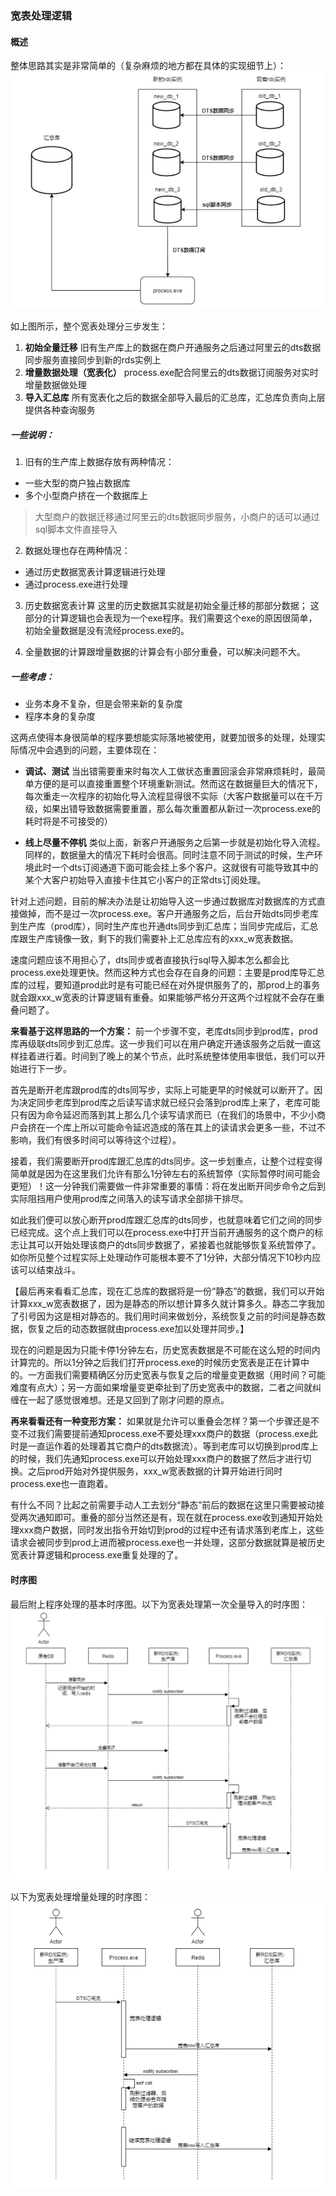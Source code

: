 ﻿### 宽表处理逻辑

#### 概述
整体思路其实是非常简单的（复杂麻烦的地方都在具体的实现细节上）：
![](images/宽表处理-01.png)

如上图所示，整个宽表处理分三步发生：
1. **初始全量迁移**
旧有生产库上的数据在商户开通服务之后通过阿里云的dts数据同步服务直接同步到新的rds实例上
2. **增量数据处理（宽表化）**
process.exe配合阿里云的dts数据订阅服务对实时增量数据做处理
3. **导入汇总库**
所有宽表化之后的数据全部导入最后的汇总库，汇总库负责向上层提供各种查询服务

##### 一些说明：
1. 旧有的生产库上数据存放有两种情况：
- 一些大型的商户独占数据库
- 多个小型商户挤在一个数据库上

> 大型商户的数据迁移通过阿里云的dts数据同步服务，小商户的话可以通过sql脚本文件直接导入

2. 数据处理也存在两种情况：
- 通过历史数据宽表计算逻辑进行处理
- 通过process.exe进行处理

3. 历史数据宽表计算
这里的历史数据其实就是初始全量迁移的那部分数据；
这部分的计算逻辑也会表现为一个exe程序。我们需要这个exe的原因很简单，初始全量数据是没有流经process.exe的。

4. 全量数据的计算跟增量数据的计算会有小部分重叠，可以解决问题不大。

##### 一些考虑：
- 业务本身不复杂，但是会带来新的复杂度
- 程序本身的复杂度

这两点使得本身很简单的程序要想能实际落地被使用，就要加很多的处理，处理实际情况中会遇到的问题，主要体现在：
- **调试、测试**
当出错需要重来时每次人工做状态重置回滚会非常麻烦耗时，最简单方便的是可以直接重置整个环境重新测试。然而这在数据量巨大的情况下，每次重走一次程序的初始化导入流程显得很不实际（大客户数据量可以在千万级，如果出错导致数据需要重置，那么每次重置都从新过一次process.exe的耗时将是不可接受的）

- **线上尽量不停机**
类似上面，新客户开通服务之后第一步就是初始化导入流程。同样的，数据量大的情况下耗时会很高。同时注意不同于测试的时候，生产环境此时一个dts订阅通道下面可能会挂上多个客户。这就很有可能导致其中的某个大客户初始导入直接卡住其它小客户的正常dts订阅处理。

针对上述问题，目前的解决办法是让初始导入这一步通过数据库对数据库的方式直接做掉，而不是过一次process.exe。客户开通服务之后，后台开始dts同步老库到生产库（prod库），同时生产库也开通dts同步到汇总库；当同步完成后，汇总库跟生产库镜像一致，剩下的我们需要补上汇总库应有的xxx_w宽表数据。

速度问题应该不用担心了，dts同步或者直接执行sql导入脚本怎么都会比process.exe处理更快。然而这种方式也会存在自身的问题：主要是prod库导汇总库的过程，要知道prod此时是有可能已经在对外提供服务了的，那prod上的事务就会跟xxx_w宽表的计算逻辑有重叠。如果能够严格分开这两个过程就不会存在重叠问题了。

**来看基于这样思路的一个方案：**
前一个步骤不变，老库dts同步到prod库，prod库再级联dts同步到汇总库。这一步我们可以在用户确定开通该服务之后就一直这样挂着进行着。时间到了晚上的某个节点，此时系统整体使用率很低，我们可以开始进行下一步。

首先是断开老库跟prod库的dts同写步，实际上可能更早的时候就可以断开了。因为决定同步老库到prod库之后读写请求就已经只会落到prod库上来了，老库可能只有因为命令延迟而落到其上那么几个读写请求而已（在我们的场景中，不少小商户会挤在一个库上所以可能命令延迟造成的落在其上的读请求会更多一些，不过不影响，我们有很多时间可以等待这个过程）。

接着，我们需要断开prod库跟汇总库的dts同步。这一步划重点，让整个过程变得简单就是因为在这里我们允许有那么1分钟左右的系统暂停（实际暂停时间可能会更短）！这一分钟我们需要做一件非常重要的事情：将在发出断开同步命令之后到实际阻挡用户使用prod库之间落入的读写请求全部排干排尽。

如此我们便可以放心断开prod库跟汇总库的dts同步，也就意味着它们之间的同步已经完成。这个点上我们可以在process.exe中打开当前开通服务的这个商户的标志让其可以开始处理该商户的dts同步数据了，紧接着也就能够恢复系统暂停了。如你所见整个过程实际上处理动作可能根本要不了1分钟，大部分情况下10秒内应该可以结束战斗。

【最后再来看看汇总库，现在汇总库的数据将是一份“静态”的数据，我们可以开始计算xxx_w宽表数据了，因为是静态的所以想计算多久就计算多久。静态二字我加了引号因为这是相对静态的。我们用时间来做划分，系统恢复之前的时间是静态数据，恢复之后的动态数据就由process.exe加以处理并同步。】

现在的问题是因为只能卡停1分钟左右，历史宽表数据是不可能在这么短的时间内计算完的。所以1分钟之后我们打开process.exe的时候历史宽表是正在计算中的。一方面我们需要精确区分历史宽表与恢复之后的增量变更数据（用时间？可能难度有点大）；另一方面如果增量变更牵扯到了历史宽表中的数据，二者之间就纠缠在一起了感觉很难想。还是又回到了刚才问题的原点。

**再来看看还有一种变形方案：**
如果就是允许可以重叠会怎样？第一个步骤还是不变不过我们需要提前通知process.exe不要处理xxx商户的数据（process.exe此时是一直运作着的处理着其它商户的dts数据流）。等到老库可以切换到prod库上的时候，我们先通知process.exe可以开始处理xxx商户的数据了然后才进行切换。之后prod开始对外提供服务，xxx_w宽表数据的计算开始进行同时process.exe也一直跑着。

有什么不同？比起之前需要手动人工去划分“静态”前后的数据在这里只需要被动接受两次通知即可。重叠的部分当然还是有，现在就在process.exe收到通知开始处理xxx商户数据，同时发出指令开始切到prod的过程中还有请求落到老库上，这些请求会被同步到prod上进而被process.exe也一并处理，这部分数据就算是被历史宽表计算逻辑和process.exe重复处理的了。


#### 时序图
最后附上程序处理的基本时序图。以下为宽表处理第一次全量导入的时序图：
![](images/宽表处理-02.png)

以下为宽表处理增量处理的时序图：
![](images/宽表处理-03.png)


